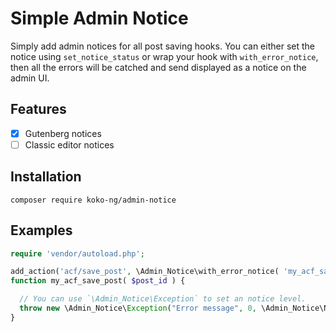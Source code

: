 # Simple Admin Notice

Simply add admin notices for all post saving hooks.
You can either set the notice using `set_notice_status` or wrap your hook with `with_error_notice`, then all the errors will be catched and send displayed as a notice on the admin UI.

## Features

 - [x] Gutenberg notices
 - [ ] Classic editor notices

## Installation

```
composer require koko-ng/admin-notice
```

## Examples

```php
require 'vendor/autoload.php';

add_action('acf/save_post', \Admin_Notice\with_error_notice( 'my_acf_save_post') );
function my_acf_save_post( $post_id ) {

  // You can use `\Admin_Notice\Exception` to set an notice level.
  throw new \Admin_Notice\Exception("Error message", 0, \Admin_Notice\NoticeLevels::Warning);
}
```
